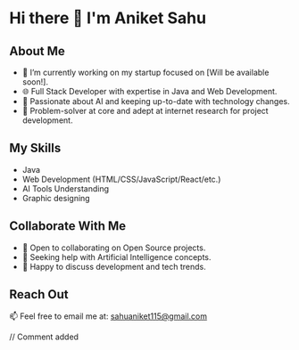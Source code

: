 # Hi there 👋 I'm Aniket Sahu

## About Me
- 🚀 I’m currently working on my startup focused on [Will be available soon!].
- 🌐 Full Stack Developer with expertise in Java and Web Development.
- 🤖 Passionate about AI and keeping up-to-date with technology changes.
- 🧩 Problem-solver at core and adept at internet research for project development.

## My Skills
- Java
- Web Development (HTML/CSS/JavaScript/React/etc.)
- AI Tools Understanding
- Graphic designing

## Collaborate With Me
- 👯 Open to collaborating on Open Source projects.
- 🤔 Seeking help with Artificial Intelligence concepts.
- 💬 Happy to discuss development and tech trends.

## Reach Out
📫 Feel free to email me at: sahuaniket115@gmail.com

// Comment added